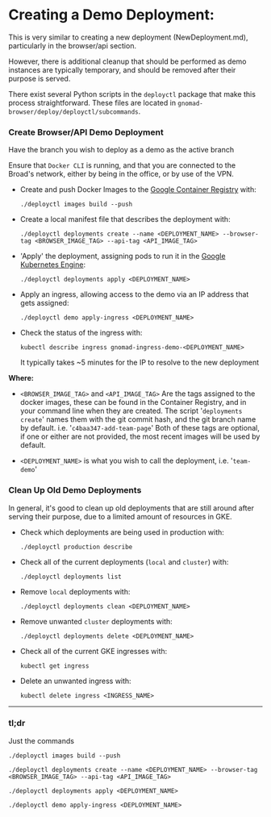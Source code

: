# Creating a Demo Deployment:

This is very similar to creating a new deployment (NewDeployment.md), particularly in the browser/api section.

However, there is additional cleanup that should be performed as demo instances are typically temporary, and should be removed after their purpose is served.

There exist several Python scripts in the `deployctl` package that make this process straightforward. These files are located in `gnomad-browser/deploy/deployctl/subcommands`.

###  Create Browser/API Demo Deployment

Have the branch you wish to deploy as a demo as the active branch

Ensure that `Docker CLI` is running, and that you are connected to the Broad's network, either by being in the office, or by use of the VPN.

- Create and push Docker Images to the [Google Container Registry](https://console.cloud.google.com/gcr/images/exac-gnomad?project=exac-gnomad) with:

	```
	./deployctl images build --push
	```

- Create a local manifest file that describes the deployment with:

	```
	./deployctl deployments create --name <DEPLOYMENT_NAME> --browser-tag <BROWSER_IMAGE_TAG> --api-tag <API_IMAGE_TAG>
	```

- 'Apply' the deployment, assigning pods to run it in the [Google Kubernetes Engine](https://console.cloud.google.com/kubernetes/workload/overview?project=exac-gnomad):

	```
	./deployctl deployments apply <DEPLOYMENT_NAME>
	```

- Apply an ingress, allowing access to the demo via an IP address that gets assigned:

	```
	./deployctl demo apply-ingress <DEPLOYMENT_NAME>
	```

- Check the status of the ingress with:

	```
	kubectl describe ingress gnomad-ingress-demo-<DEPLOYMENT_NAME>
	```

	It typically takes ~5 minutes for the IP to resolve to the new deployment

**Where:**

- `<BROWSER_IMAGE_TAG>` and `<API_IMAGE_TAG>`
Are the tags assigned to the docker images, these can be found in the Container Registry, and in your command line when they are created. The script '`deployments create`' names them with the git commit hash, and the git branch name by default. i.e. '`c4baa347-add-team-page`'
Both of these tags are optional, if one or either are not provided, the most recent images will be used by default.

- `<DEPLOYMENT_NAME>` is what you wish to call the deployment, i.e. '`team-demo`'

### Clean Up Old Demo Deployments

In general, it's good to clean up old deployments that are still around after serving their purpose, due to a limited amount of resources in GKE.

- Check which deployments are being used in production with:
	```
	./deployctl production describe
	```

- Check all of the current deployments (`local` and `cluster`) with:
	```
	./deployctl deployments list
	```

- Remove `local` deployments with:
	```
	./deployctl deployments clean <DEPLOYMENT_NAME>
	```

- Remove unwanted `cluster` deployments with:
	```
	./deployctl deployments delete <DEPLOYMENT_NAME>
	```

- Check all of the current GKE ingresses with:
	```
	kubectl get ingress
	```

- Delete an unwanted ingress with:
	```
	kubectl delete ingress <INGRESS_NAME>
	```

---

###  tl;dr

Just the commands

```
./deployctl images build --push
```

```
./deployctl deployments create --name <DEPLOYMENT_NAME> --browser-tag <BROWSER_IMAGE_TAG> --api-tag <API_IMAGE_TAG>
```

```
./deployctl deployments apply <DEPLOYMENT_NAME>
```

```
./deployctl demo apply-ingress <DEPLOYMENT_NAME>
```
